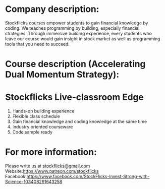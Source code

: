 # Company description:
Stockflicks courses empower students to gain financial knowledge by coding.  We teaches programming by building, especially financial strategies. Through immersive building experience, every students who leave our course would gain insight in stock market as well as programming tools that you need to succeed.

# Course description (Accelerating Dual Momentum Strategy):


# Stockflicks Live-classroom Edge
 
1. Hands-on building experience
2. Flexible class schedule
3. Gain financial knowledge and coding knowledge at the same time
4. Industry oriented courseware
5. Code sample ready

# For more information:
Please write us at stockflicks@gmail.com 
Website:https://www.patreon.com/stockflicks
Facebook:https://www.facebook.com/StockFlicks-Invest-Strong-with-Science-103408291643258
